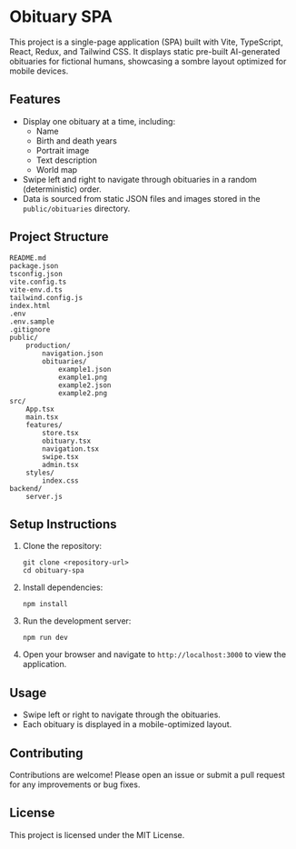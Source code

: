 # Obituary SPA

This project is a single-page application (SPA) built with Vite, TypeScript, React, Redux, and Tailwind CSS. It displays static pre-built AI-generated obituaries for fictional humans, showcasing a sombre layout optimized for mobile devices.

## Features

- Display one obituary at a time, including:
  - Name
  - Birth and death years
  - Portrait image
  - Text description
  - World map
- Swipe left and right to navigate through obituaries in a random (deterministic) order.
- Data is sourced from static JSON files and images stored in the `public/obituaries` directory.

## Project Structure
```
README.md
package.json
tsconfig.json
vite.config.ts
vite-env.d.ts
tailwind.config.js
index.html
.env
.env.sample
.gitignore
public/
    production/
        navigation.json
        obituaries/
            example1.json
            example1.png
            example2.json
            example2.png
src/
    App.tsx
    main.tsx
    features/
        store.tsx
        obituary.tsx
        navigation.tsx
        swipe.tsx
        admin.tsx
    styles/
        index.css
backend/
    server.js
```

## Setup Instructions

1. Clone the repository:
   ```
   git clone <repository-url>
   cd obituary-spa
   ```

2. Install dependencies:
   ```
   npm install
   ```

3. Run the development server:
   ```
   npm run dev
   ```

4. Open your browser and navigate to `http://localhost:3000` to view the application.

## Usage

- Swipe left or right to navigate through the obituaries.
- Each obituary is displayed in a mobile-optimized layout.

## Contributing

Contributions are welcome! Please open an issue or submit a pull request for any improvements or bug fixes.

## License

This project is licensed under the MIT License.